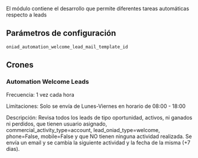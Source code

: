 El módulo contiene el desarrollo que permite diferentes tareas automáticas respecto a leads

## Parámetros de configuración
```
oniad_automation_welcome_lead_mail_template_id
``` 

## Crones

### Automation Welcome Leads 

Frecuencia: 1 vez cada hora

Limitaciones: Solo se envía de Lunes-Viernes en horario de 08:00 - 18:00

Descripción: Revisa todos los leads de tipo oportunidad, activos, ni ganados ni perdidos, que tienen usuario asignado, commercial_activity_type=account, lead_oniad_type=welcome, phone=False, mobile=False y que NO tienen ninguna actividad realizada. Se envía un email y se cambia la siguiente actividad y la fecha de la misma (+7 dias).
